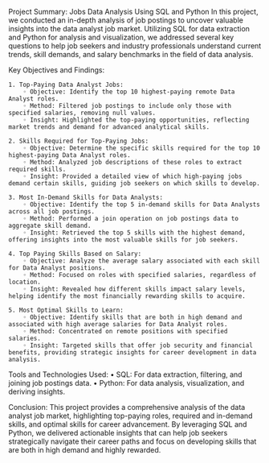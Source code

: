 Project Summary: Jobs Data Analysis Using SQL and Python
In this project, we conducted an in-depth analysis of job postings to uncover valuable insights into the data analyst job market. 
Utilizing SQL for data extraction and Python for analysis and visualization, 
we addressed several key questions to help job seekers and industry professionals understand current trends, 
skill demands, and salary benchmarks in the field of data analysis.


Key Objectives and Findings:

    1. Top-Paying Data Analyst Jobs:
        ◦ Objective: Identify the top 10 highest-paying remote Data Analyst roles.
        ◦ Method: Filtered job postings to include only those with specified salaries, removing null values.
        ◦ Insight: Highlighted the top-paying opportunities, reflecting market trends and demand for advanced analytical skills.
        
    2. Skills Required for Top-Paying Jobs:
        ◦ Objective: Determine the specific skills required for the top 10 highest-paying Data Analyst roles.
        ◦ Method: Analyzed job descriptions of these roles to extract required skills.
        ◦ Insight: Provided a detailed view of which high-paying jobs demand certain skills, guiding job seekers on which skills to develop.
        
    3. Most In-Demand Skills for Data Analysts:
        ◦ Objective: Identify the top 5 in-demand skills for Data Analysts across all job postings.
        ◦ Method: Performed a join operation on job postings data to aggregate skill demand.
        ◦ Insight: Retrieved the top 5 skills with the highest demand, offering insights into the most valuable skills for job seekers.
        
    4. Top Paying Skills Based on Salary:
        ◦ Objective: Analyze the average salary associated with each skill for Data Analyst positions.
        ◦ Method: Focused on roles with specified salaries, regardless of location.
        ◦ Insight: Revealed how different skills impact salary levels, helping identify the most financially rewarding skills to acquire.
        
    5. Most Optimal Skills to Learn:
        ◦ Objective: Identify skills that are both in high demand and associated with high average salaries for Data Analyst roles.
        ◦ Method: Concentrated on remote positions with specified salaries.
        ◦ Insight: Targeted skills that offer job security and financial benefits, providing strategic insights for career development in data analysis.

        
Tools and Technologies Used:
    • SQL: For data extraction, filtering, and joining job postings data.
    • Python: For data analysis, visualization, and deriving insights.

    
Conclusion:
This project provides a comprehensive analysis of the data analyst job market, highlighting top-paying roles, 
required and in-demand skills, and optimal skills for career advancement. 
By leveraging SQL and Python, we delivered actionable insights that can help job seekers strategically navigate their career paths 
and focus on developing skills that are both in high demand and highly rewarded.
